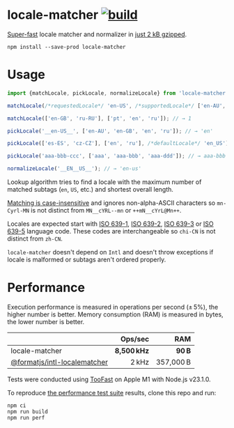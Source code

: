 # locale-matcher [![build](https://github.com/smikhalevski/locale-matcher/actions/workflows/master.yml/badge.svg?branch=master&event=push)](https://github.com/smikhalevski/locale-matcher/actions/workflows/master.yml)

[Super-fast](#performance) locale matcher and normalizer in
[just 2 kB gzipped](https://bundlephobia.com/package/locale-matcher).

```shell
npm install --save-prod locale-matcher
```

# Usage

```ts
import {matchLocale, pickLocale, normalizeLocale} from 'locale-matcher';

matchLocale(/*requestedLocale*/ 'en-US', /*supportedLocale*/ ['en-AU', 'en-GB', 'en', 'ru']); // → 2

matchLocale(['en-GB', 'ru-RU'], ['pt', 'en', 'ru']); // → 1

pickLocale('__en-US__', ['en-AU', 'en-GB', 'en', 'ru']); // → 'en'

pickLocale(['es-ES', 'cz-CZ'], ['en', 'ru'], /*defaultLocale*/ 'en_US'); // → 'en_US'

pickLocale('aaa-bbb-ccc', ['aaa', 'aaa-bbb', 'aaa-ddd']); // → aaa-bbb

normalizeLocale('__EN__US__'); // → 'en-us'
```

Lookup algorithm tries to find a locale with the maximum number of matched subtags (`en`, `US`, etc.) and shortest
overall length.

[Matching is case-insensitive](https://tools.ietf.org/search/bcp47#section-2.1.1) and ignores non-alpha-ASCII characters
so `mn-Cyrl-MN` is not distinct from `MN__cYRL--mn` or `++mN__cYrL@Mn++`.

Locales are expected start with [ISO 639-1](https://en.wikipedia.org/wiki/List_of_ISO_639-1_codes),
[ISO 639-2](https://en.wikipedia.org/wiki/List_of_ISO_639-2_codes),
[ISO 639-3](https://en.wikipedia.org/wiki/List_of_ISO_639-3_codes) or
[ISO 639-5](https://en.wikipedia.org/wiki/List_of_ISO_639-5_codes) language code. These codes are interchangeable
so `chi-CN` is not distinct from `zh-CN`.

`locale-matcher` doesn't depend on `Intl` and doesn't throw exceptions if locale is malformed or subtags aren't ordered
properly.

# Performance

Execution performance is measured in operations per second (± 5%), the higher number is better.
Memory consumption (RAM) is measured in bytes, the lower number is better.

|                                                                                        |       Ops/sec |       RAM |
|----------------------------------------------------------------------------------------|--------------:|----------:|
| locale-matcher                                                                         | **8,500 kHz** |  **90 B** |
| [@formatjs/intl-localematcher](https://formatjs.io/docs/polyfills/intl-localematcher/) |         2 kHz | 357,000 B |

Tests were conducted using [TooFast](https://github.com/smikhalevski/toofast#readme) on Apple M1 with Node.js v23.1.0.

To reproduce [the performance test suite](./src/test/index.perf.js) results, clone this repo and run:

```shell
npm ci
npm run build
npm run perf
```
